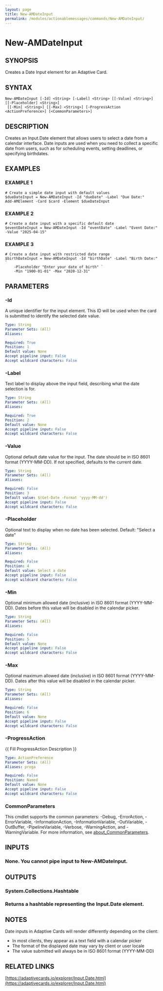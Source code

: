 ```yaml
---
layout: page
title: New-AMDateInput
permalink: /modules/actionablemessages/commands/New-AMDateInput/
---
```


# New-AMDateInput

## SYNOPSIS
Creates a Date Input element for an Adaptive Card.

## SYNTAX

```
New-AMDateInput [-Id] <String> [-Label] <String> [[-Value] <String>] [[-Placeholder] <String>]
 [[-Min] <String>] [[-Max] <String>] [-ProgressAction <ActionPreference>] [<CommonParameters>]
```

## DESCRIPTION
Creates an Input.Date element that allows users to select a date from a calendar interface.
Date inputs are used when you need to collect a specific date from users, such as
for scheduling events, setting deadlines, or specifying birthdates.

## EXAMPLES

### EXAMPLE 1
```
# Create a simple date input with default values
$dueDateInput = New-AMDateInput -Id "dueDate" -Label "Due Date:"
Add-AMElement -Card $card -Element $dueDateInput
```

### EXAMPLE 2
```
# Create a date input with a specific default date
$eventDateInput = New-AMDateInput -Id "eventDate" -Label "Event Date:" -Value "2025-04-15"
```

### EXAMPLE 3
```
# Create a date input with restricted date range
$birthDateInput = New-AMDateInput -Id "birthDate" -Label "Birth Date:" `
    -Placeholder "Enter your date of birth" `
    -Min "1900-01-01" -Max "2020-12-31"
```

## PARAMETERS

### -Id
A unique identifier for the input element.
This ID will be used when the card is submitted
to identify the selected date value.

```yaml
Type: String
Parameter Sets: (All)
Aliases:

Required: True
Position: 1
Default value: None
Accept pipeline input: False
Accept wildcard characters: False
```

### -Label
Text label to display above the input field, describing what the date selection is for.

```yaml
Type: String
Parameter Sets: (All)
Aliases:

Required: True
Position: 2
Default value: None
Accept pipeline input: False
Accept wildcard characters: False
```

### -Value
Optional default date value for the input.
The date should be in ISO 8601 format (YYYY-MM-DD).
If not specified, defaults to the current date.

```yaml
Type: String
Parameter Sets: (All)
Aliases:

Required: False
Position: 3
Default value: $(Get-Date -Format 'yyyy-MM-dd')
Accept pipeline input: False
Accept wildcard characters: False
```

### -Placeholder
Optional text to display when no date has been selected.
Default: "Select a date"

```yaml
Type: String
Parameter Sets: (All)
Aliases:

Required: False
Position: 4
Default value: Select a date
Accept pipeline input: False
Accept wildcard characters: False
```

### -Min
Optional minimum allowed date (inclusive) in ISO 8601 format (YYYY-MM-DD).
Dates before this value will be disabled in the calendar picker.

```yaml
Type: String
Parameter Sets: (All)
Aliases:

Required: False
Position: 5
Default value: None
Accept pipeline input: False
Accept wildcard characters: False
```

### -Max
Optional maximum allowed date (inclusive) in ISO 8601 format (YYYY-MM-DD).
Dates after this value will be disabled in the calendar picker.

```yaml
Type: String
Parameter Sets: (All)
Aliases:

Required: False
Position: 6
Default value: None
Accept pipeline input: False
Accept wildcard characters: False
```

### -ProgressAction
{{ Fill ProgressAction Description }}

```yaml
Type: ActionPreference
Parameter Sets: (All)
Aliases: proga

Required: False
Position: Named
Default value: None
Accept pipeline input: False
Accept wildcard characters: False
```

### CommonParameters
This cmdlet supports the common parameters: -Debug, -ErrorAction, -ErrorVariable, -InformationAction, -InformationVariable, -OutVariable, -OutBuffer, -PipelineVariable, -Verbose, -WarningAction, and -WarningVariable. For more information, see [about_CommonParameters](https://learn.microsoft.com/en-us/powershell/module/microsoft.powershell.core/about/about_commonparameters).

## INPUTS

### None. You cannot pipe input to New-AMDateInput.
## OUTPUTS

### System.Collections.Hashtable
### Returns a hashtable representing the Input.Date element.
## NOTES
Date inputs in Adaptive Cards will render differently depending on the client:
- In most clients, they appear as a text field with a calendar picker
- The format of the displayed date may vary by client or user locale
- The value submitted will always be in ISO 8601 format (YYYY-MM-DD)

## RELATED LINKS

[https://adaptivecards.io/explorer/Input.Date.html](https://adaptivecards.io/explorer/Input.Date.html)


